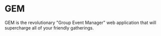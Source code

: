 # GEM
GEM is the revolutionary "Group Event Manager" web application that will supercharge all of your friendly gatherings.
